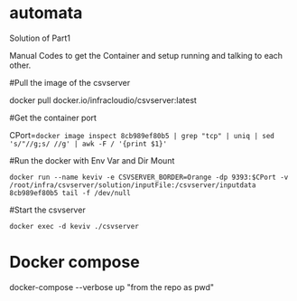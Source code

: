 # automata

Solution of Part1

Manual Codes to get the Container and setup running and talking to each other.

#Pull the image of the csvserver

docker pull docker.io/infracloudio/csvserver:latest

#Get the container port
 
CPort=`docker image inspect 8cb989ef80b5 | grep "tcp" | uniq | sed 's/"//g;s/ //g' | awk -F / '{print $1}'`

#Run the docker with Env Var and Dir Mount
 
`docker run --name keviv -e CSVSERVER_BORDER=Orange -dp 9393:$CPort -v /root/infra/csvserver/solution/inputFile:/csvserver/inputdata 8cb989ef80b5 tail -f /dev/null`

#Start the csvserver

`docker exec -d keviv ./csvserver`

# Docker compose

docker-compose --verbose up "from the repo as pwd"

